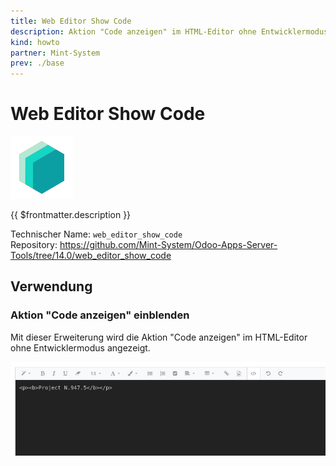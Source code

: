 ```yaml
---
title: Web Editor Show Code
description: Aktion "Code anzeigen" im HTML-Editor ohne Entwicklermodus anzeigen.
kind: howto
partner: Mint-System
prev: ./base
---
```

# Web Editor Show Code
![icon_oms_box](attachments/icons_odoo_mint_system.png)

{{ $frontmatter.description }}

Technischer Name: `web_editor_show_code`\
Repository: <https://github.com/Mint-System/Odoo-Apps-Server-Tools/tree/14.0/web_editor_show_code>

## Verwendung

### Aktion "Code anzeigen" einblenden

Mit dieser Erweiterung wird die Aktion "Code anzeigen" im HTML-Editor ohne Entwicklermodus angezeigt.

![](attachments/Web%20Editor%20Show%20Code.png)
